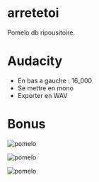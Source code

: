 # arretetoi

Pomelo db ripousitoire.

# Audacity

- En bas a gauche : 16_000
- Se mettre en mono
- Exporter en WAV

# Bonus

![pomelo](https://www.iut-rodez.fr/sites/default/files/styles/medium_970x970/public/upload/actualites/2017-2018/janv-mars/Filles%20DUT%20informatique.jpg?itok=mi4CzIfl)

![pomelo](https://www.irit.fr/TMP/photoW8SrGchOzeO-7yTUi-FGOQAAAAU)

![pomelo](https://raw.githubusercontent.com/gregoryalary/arretetoi/master/photographie.jpg?token=ATT45SedWjsW_9HLcHahYJchkK4CHmlCks5byIP7wA%3D%3D)
